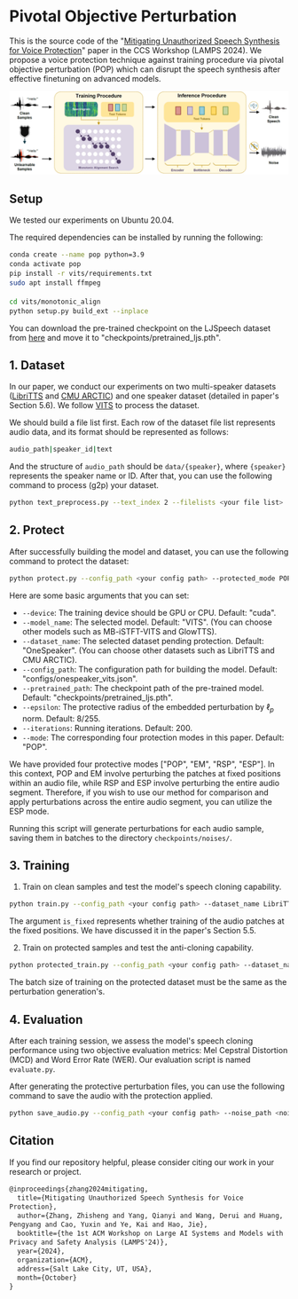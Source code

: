 # Pivotal Objective Perturbation

This is the source code of the "[Mitigating Unauthorized Speech Synthesis for Voice Protection](https://arxiv.org/abs/2410.20742)" paper in the CCS Workshop (LAMPS 2024). We propose a voice protection technique against training procedure via pivotal objective perturbation (POP) which can disrupt the speech synthesis after effective finetuning on advanced models.



<img src="workflow.jpg" alt="image" style="zoom: 50%;" />



## Setup

We tested our experiments on Ubuntu 20.04.

The required dependencies can be installed by running the following:

```bash
conda create --name pop python=3.9
conda activate pop
pip install -r vits/requirements.txt
sudo apt install ffmpeg

cd vits/monotonic_align
python setup.py build_ext --inplace
```

You can download the pre-trained checkpoint on the LJSpeech dataset from [here](https://drive.google.com/drive/folders/1ksarh-cJf3F5eKJjLVWY0X1j1qsQqiS2) and move it to "checkpoints/pretrained_ljs.pth".



## 1. Dataset

In our paper, we conduct our experiments on two multi-speaker datasets ([LibriTTS](https://www.openslr.org/resources/60/train-clean-100.tar.gz) and [CMU ARCTIC](http://festvox.org/cmu_arctic/packed/)) and one speaker dataset (detailed in paper's Section 5.6). We follow [VITS](https://github.com/jaywalnut310/vits) to process the dataset.

We should build a file list first. Each row of the dataset file list represents audio data, and its format should be represented as follows:

```bash
audio_path|speaker_id|text
```

And the structure of `audio_path` should be `data/{speaker}`, where `{speaker}` represents the speaker name or ID. After that, you can use the following command to process (g2p) your dataset.

```bash
python text_preprocess.py --text_index 2 --filelists <your file list>
```



## 2. Protect

 After successfully building the model and dataset, you can use the following command to protect the dataset:

```bash
python protect.py --config_path <your config path> --protected_mode POP
```

Here are some basic arguments that you can set:

- `--device`: The training device should be GPU or CPU. Default: "cuda".
- `--model_name`: The selected model. Default: "VITS". (You can choose other models such as MB-iSTFT-VITS and GlowTTS).
- `--dataset_name`: The selected dataset pending protection. Default: "OneSpeaker". (You can choose other datasets such as LibriTTS and CMU ARCTIC).
- `--config_path`: The configuration path for building the model. Default: "configs/onespeaker_vits.json".
- `--pretrained_path`: The checkpoint path of the pre-trained model. Default: "checkpoints/pretrained_ljs.pth".
- `--epsilon`: The protective radius of the embedded perturbation by $\ell_p$ norm. Default: 8/255.
- `--iterations`: Running iterations. Default: 200.
- `--mode`: The corresponding four protection modes in this paper. Default: "POP".

We have provided four protective modes ["POP", "EM", "RSP", "ESP"]. In this context, POP and EM involve perturbing the patches at fixed positions within an audio file, while RSP and ESP involve perturbing the entire audio segment. Therefore, if you wish to use our method for comparison and apply perturbations across the entire audio segment, you can utilize the ESP mode.

Running this script will generate perturbations for each audio sample, saving them in batches to the directory `checkpoints/noises/`.



## 3. Training

1. Train on clean samples and test the model's speech cloning capability.

```bash
python train.py --config_path <your config path> --dataset_name LibriTTS --is_fixed True
```

The argument `is_fixed` represents whether training of the audio patches at the fixed positions. We have discussed it in the paper's Section 5.5.

2. Train on protected samples and test the anti-cloning capability.

```bash
python protected_train.py --config_path <your config path> --dataset_name LibriTTS --noise_path <noise path> 
```

The batch size of training on the protected dataset must be the same as the perturbation generation's.



## 4. Evaluation

After each training session, we assess the model's speech cloning performance using two objective evaluation metrics: Mel Cepstral Distortion (MCD) and Word Error Rate (WER). Our evaluation script is named `evaluate.py`.

After generating the protective perturbation files, you can use the following command to save the audio with the protection applied.

```bash
python save_audio.py --config_path <your config path> --noise_path <noise> --store_path <your saving folder>
```



## Citation

If you find our repository helpful, please consider citing our work in your research or project.

```
@inproceedings{zhang2024mitigating,
  title={Mitigating Unauthorized Speech Synthesis for Voice Protection},
  author={Zhang, Zhisheng and Yang, Qianyi and Wang, Derui and Huang, Pengyang and Cao, Yuxin and Ye, Kai and Hao, Jie},
  booktitle={the 1st ACM Workshop on Large AI Systems and Models with Privacy and Safety Analysis (LAMPS'24)},
  year={2024},
  organization={ACM},
  address={Salt Lake City, UT, USA},
  month={October}
}
```



#### 
